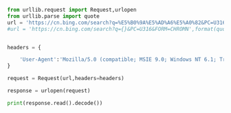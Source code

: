 
<BlogInfo id="201" title="5.url内有中文" author="白日梦想猿" pv=0 read_times=0 pre_cost_time=0分23秒 category="爬虫学习" tag_list="['爬虫学习']" create_time="2020.05.29 18:26:57" update_time="2020.05.29 18:38:53" />

```python
from urllib.request import Request,urlopen
from urllib.parse import quote
url = 'https://cn.bing.com/search?q=%E5%B0%9A%E5%AD%A6%E5%A0%82&PC=U316&FORM=CHROMN' #当url中含有中文时，会提示url格式错误，需对其进行转码
#url = 'https://cn.bing.com/search?q={}&PC=U316&FORM=CHROMN',format(quote('尚学堂'))


headers = {

    'User-Agent':'Mozilla/5.0 (compatible; MSIE 9.0; Windows NT 6.1; Trident/5.0'
}

request = Request(url,headers=headers)

response = urlopen(request)

print(response.read().decode())
```
